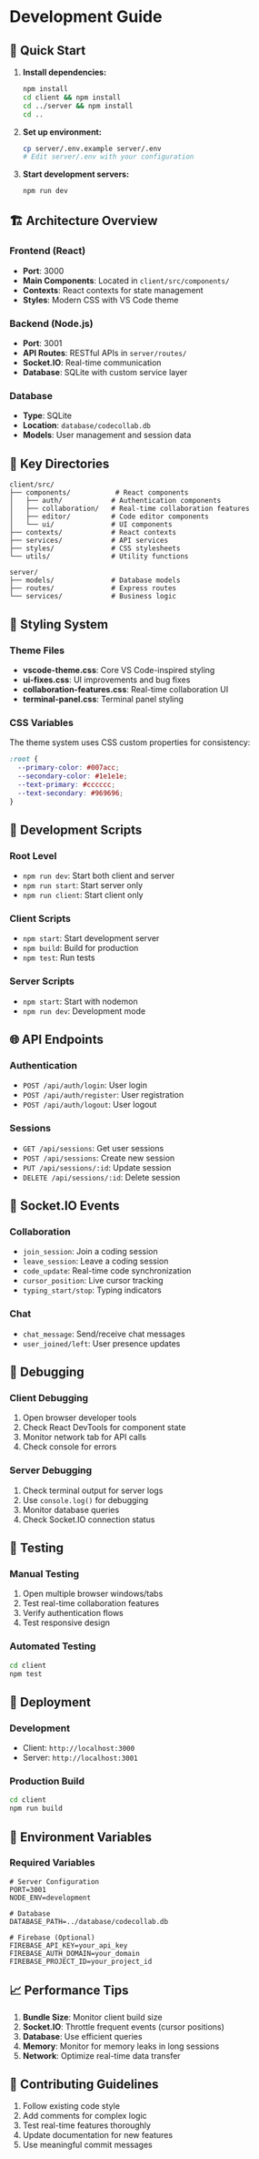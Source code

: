 # Development Guide

## 🚀 Quick Start

1. **Install dependencies:**
   ```bash
   npm install
   cd client && npm install
   cd ../server && npm install
   cd ..
   ```

2. **Set up environment:**
   ```bash
   cp server/.env.example server/.env
   # Edit server/.env with your configuration
   ```

3. **Start development servers:**
   ```bash
   npm run dev
   ```

## 🏗️ Architecture Overview

### Frontend (React)
- **Port**: 3000
- **Main Components**: Located in `client/src/components/`
- **Contexts**: React contexts for state management
- **Styles**: Modern CSS with VS Code theme

### Backend (Node.js)
- **Port**: 3001
- **API Routes**: RESTful APIs in `server/routes/`
- **Socket.IO**: Real-time communication
- **Database**: SQLite with custom service layer

### Database
- **Type**: SQLite
- **Location**: `database/codecollab.db`
- **Models**: User management and session data

## 📁 Key Directories

```
client/src/
├── components/           # React components
│   ├── auth/            # Authentication components
│   ├── collaboration/   # Real-time collaboration features
│   ├── editor/          # Code editor components
│   └── ui/              # UI components
├── contexts/            # React contexts
├── services/            # API services
├── styles/              # CSS stylesheets
└── utils/               # Utility functions

server/
├── models/              # Database models
├── routes/              # Express routes
└── services/            # Business logic
```

## 🎨 Styling System

### Theme Files
- **vscode-theme.css**: Core VS Code-inspired styling
- **ui-fixes.css**: UI improvements and bug fixes
- **collaboration-features.css**: Real-time collaboration UI
- **terminal-panel.css**: Terminal panel styling

### CSS Variables
The theme system uses CSS custom properties for consistency:
```css
:root {
  --primary-color: #007acc;
  --secondary-color: #1e1e1e;
  --text-primary: #cccccc;
  --text-secondary: #969696;
}
```

## 🔧 Development Scripts

### Root Level
- `npm run dev`: Start both client and server
- `npm run start`: Start server only
- `npm run client`: Start client only

### Client Scripts
- `npm start`: Start development server
- `npm build`: Build for production
- `npm test`: Run tests

### Server Scripts
- `npm start`: Start with nodemon
- `npm run dev`: Development mode

## 🌐 API Endpoints

### Authentication
- `POST /api/auth/login`: User login
- `POST /api/auth/register`: User registration
- `POST /api/auth/logout`: User logout

### Sessions
- `GET /api/sessions`: Get user sessions
- `POST /api/sessions`: Create new session
- `PUT /api/sessions/:id`: Update session
- `DELETE /api/sessions/:id`: Delete session

## 🔌 Socket.IO Events

### Collaboration
- `join_session`: Join a coding session
- `leave_session`: Leave a coding session
- `code_update`: Real-time code synchronization
- `cursor_position`: Live cursor tracking
- `typing_start/stop`: Typing indicators

### Chat
- `chat_message`: Send/receive chat messages
- `user_joined/left`: User presence updates

## 🐛 Debugging

### Client Debugging
1. Open browser developer tools
2. Check React DevTools for component state
3. Monitor network tab for API calls
4. Check console for errors

### Server Debugging
1. Check terminal output for server logs
2. Use `console.log()` for debugging
3. Monitor database queries
4. Check Socket.IO connection status

## 🧪 Testing

### Manual Testing
1. Open multiple browser windows/tabs
2. Test real-time collaboration features
3. Verify authentication flows
4. Test responsive design

### Automated Testing
```bash
cd client
npm test
```

## 🚀 Deployment

### Development
- Client: `http://localhost:3000`
- Server: `http://localhost:3001`

### Production Build
```bash
cd client
npm run build
```

## 🔐 Environment Variables

### Required Variables
```env
# Server Configuration
PORT=3001
NODE_ENV=development

# Database
DATABASE_PATH=../database/codecollab.db

# Firebase (Optional)
FIREBASE_API_KEY=your_api_key
FIREBASE_AUTH_DOMAIN=your_domain
FIREBASE_PROJECT_ID=your_project_id
```

## 📈 Performance Tips

1. **Bundle Size**: Monitor client build size
2. **Socket.IO**: Throttle frequent events (cursor positions)
3. **Database**: Use efficient queries
4. **Memory**: Monitor for memory leaks in long sessions
5. **Network**: Optimize real-time data transfer

## 🤝 Contributing Guidelines

1. Follow existing code style
2. Add comments for complex logic
3. Test real-time features thoroughly
4. Update documentation for new features
5. Use meaningful commit messages
